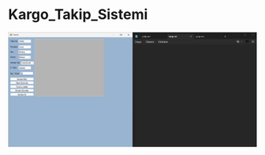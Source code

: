 # Kargo_Takip_Sistemi
[![Uygulama Videosu](İmages\İmage.png)]([https://www.youtube.com/watch?v=VIDEO_ID](https://www.youtube.com/watch?v=fmaRhBRp88s))
